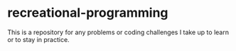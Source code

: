 # recreational-programming
This is a repository for any problems or coding challenges I take up to learn or to stay in practice.
